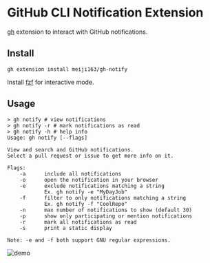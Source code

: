 # GitHub CLI Notification Extension

[gh](https://github.com/cli/cli) extension to interact with GitHub notifications.

## Install
```
gh extension install meiji163/gh-notify
```

Install [fzf](https://github.com/junegunn/fzf) for interactive mode.

## Usage
```
> gh notify # view notifications
> gh notify -r # mark notifications as read
> gh notify -h # help info
Usage: gh notify [--flags]

View and search and GitHub notifications.
Select a pull request or issue to get more info on it.

Flags:
    -a      include all notifications
    -o      open the notification in your browser
    -e      exclude notifications matching a string
            Ex. gh notify -e "MyDayJob"
    -f      filter to only notifications matching a string
            Ex. gh notify -f "CoolRepo"
    -n      max number of notifications to show (default 30)
    -p      show only participating or mention notifications
    -r      mark all notifications as read
    -s      print a static display

Note: -e and -f both support GNU regular expressions.
```

![demo](https://i.imgur.com/Lv308LC.gif)
